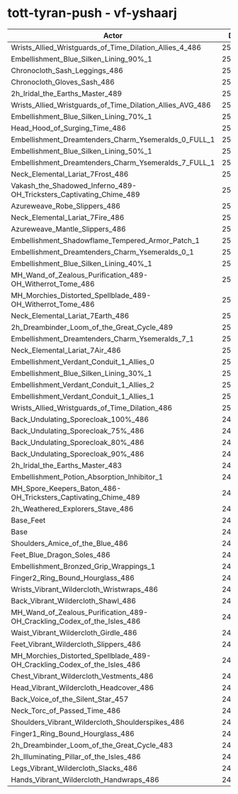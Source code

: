 # tott-tyran-push - vf-yshaarj
| Actor | DPS | Increase |
|---|:---:|:---:|
|Wrists_Allied_Wristguards_of_Time_Dilation_Allies_4_486|253813|1.93%|
|Embellishment_Blue_Silken_Lining_90%_1|253720|1.89%|
|Chronocloth_Sash_Leggings_486|253612|1.85%|
|Chronocloth_Gloves_Sash_486|253544|1.82%|
|2h_Iridal_the_Earths_Master_489|253123|1.65%|
|Wrists_Allied_Wristguards_of_Time_Dilation_Allies_AVG_486|252938|1.58%|
|Embellishment_Blue_Silken_Lining_70%_1|252731|1.49%|
|Head_Hood_of_Surging_Time_486|252362|1.35%|
|Embellishment_Dreamtenders_Charm_Ysemeralds_0_FULL_1|252045|1.22%|
|Embellishment_Blue_Silken_Lining_50%_1|251571|1.03%|
|Embellishment_Dreamtenders_Charm_Ysemeralds_7_FULL_1|251551|1.02%|
|Neck_Elemental_Lariat_7Frost_486|251530|1.01%|
|Vakash_the_Shadowed_Inferno_489-OH_Tricksters_Captivating_Chime_489|251509|1.00%|
|Azureweave_Robe_Slippers_486|251461|0.98%|
|Neck_Elemental_Lariat_7Fire_486|251451|0.98%|
|Azureweave_Mantle_Slippers_486|251386|0.95%|
|Embellishment_Shadowflame_Tempered_Armor_Patch_1|251132|0.85%|
|Embellishment_Dreamtenders_Charm_Ysemeralds_0_1|251107|0.84%|
|Embellishment_Blue_Silken_Lining_40%_1|251051|0.82%|
|MH_Wand_of_Zealous_Purification_489-OH_Witherrot_Tome_486|251002|0.80%|
|MH_Morchies_Distorted_Spellblade_489-OH_Witherrot_Tome_486|250947|0.78%|
|Neck_Elemental_Lariat_7Earth_486|250916|0.76%|
|2h_Dreambinder_Loom_of_the_Great_Cycle_489|250876|0.75%|
|Embellishment_Dreamtenders_Charm_Ysemeralds_7_1|250666|0.66%|
|Neck_Elemental_Lariat_7Air_486|250623|0.65%|
|Embellishment_Verdant_Conduit_1_Allies_0|250561|0.62%|
|Embellishment_Blue_Silken_Lining_30%_1|250535|0.61%|
|Embellishment_Verdant_Conduit_1_Allies_2|250505|0.60%|
|Embellishment_Verdant_Conduit_1_Allies_1|250466|0.58%|
|Wrists_Allied_Wristguards_of_Time_Dilation_486|250274|0.51%|
|Back_Undulating_Sporecloak_100%_486|249934|0.37%|
|Back_Undulating_Sporecloak_75%_486|249776|0.31%|
|Back_Undulating_Sporecloak_80%_486|249770|0.30%|
|Back_Undulating_Sporecloak_90%_486|249700|0.28%|
|2h_Iridal_the_Earths_Master_483|249516|0.20%|
|Embellishment_Potion_Absorption_Inhibitor_1|249440|0.17%|
|MH_Spore_Keepers_Baton_486-OH_Tricksters_Captivating_Chime_489|249389|0.15%|
|2h_Weathered_Explorers_Stave_486|249386|0.15%|
|Base_Feet|249342|0.13%|
|Base|249012|0.00%|
|Shoulders_Amice_of_the_Blue_486|248976|-0.01%|
|Feet_Blue_Dragon_Soles_486|248955|-0.02%|
|Embellishment_Bronzed_Grip_Wrappings_1|248954|-0.02%|
|Finger2_Ring_Bound_Hourglass_486|248909|-0.04%|
|Wrists_Vibrant_Wildercloth_Wristwraps_486|248842|-0.07%|
|Back_Vibrant_Wildercloth_Shawl_486|248797|-0.09%|
|MH_Wand_of_Zealous_Purification_489-OH_Crackling_Codex_of_the_Isles_486|248791|-0.09%|
|Waist_Vibrant_Wildercloth_Girdle_486|248761|-0.10%|
|Feet_Vibrant_Wildercloth_Slippers_486|248659|-0.14%|
|MH_Morchies_Distorted_Spellblade_489-OH_Crackling_Codex_of_the_Isles_486|248527|-0.19%|
|Chest_Vibrant_Wildercloth_Vestments_486|248355|-0.26%|
|Head_Vibrant_Wildercloth_Headcover_486|248341|-0.27%|
|Back_Voice_of_the_Silent_Star_457|248166|-0.34%|
|Neck_Torc_of_Passed_Time_486|248144|-0.35%|
|Shoulders_Vibrant_Wildercloth_Shoulderspikes_486|247994|-0.41%|
|Finger1_Ring_Bound_Hourglass_486|247824|-0.48%|
|2h_Dreambinder_Loom_of_the_Great_Cycle_483|247727|-0.52%|
|2h_Illuminating_Pillar_of_the_Isles_486|247433|-0.63%|
|Legs_Vibrant_Wildercloth_Slacks_486|247234|-0.71%|
|Hands_Vibrant_Wildercloth_Handwraps_486|247010|-0.80%|
